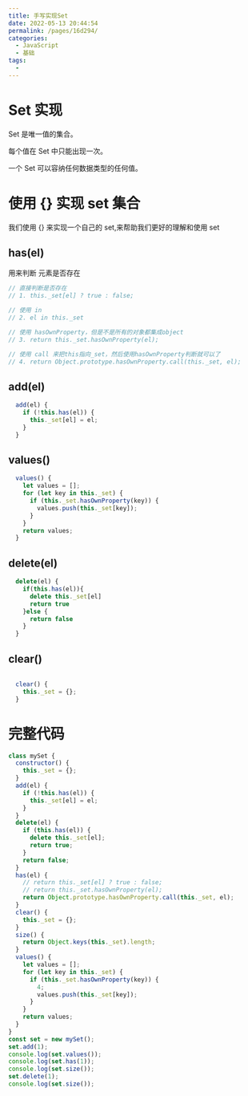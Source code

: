 ```yaml
---
title: 手写实现Set
date: 2022-05-13 20:44:54
permalink: /pages/16d294/
categories:
  - JavaScript
  - 基础
tags:
  - 
---
```


# Set 实现

Set 是唯一值的集合。

每个值在 Set 中只能出现一次。

一个 Set 可以容纳任何数据类型的任何值。

# 使用 {} 实现 set 集合

我们使用 {} 来实现一个自己的 set,来帮助我们更好的理解和使用 set

## has(el)

用来判断 元素是否存在

```js
// 直接判断是否存在
// 1. this._set[el] ? true : false;

// 使用 in
// 2. el in this._set

// 使用 hasOwnProperty，但是不是所有的对象都集成object
// 3. return this._set.hasOwnProperty(el);

// 使用 call 来把this指向_set，然后使用hasOwnProperty判断就可以了
// 4. return Object.prototype.hasOwnProperty.call(this._set, el);
```

## add(el)

```js
  add(el) {
    if (!this.has(el)) {
      this._set[el] = el;
    }
  }
```

## values()

```js
  values() {
    let values = [];
    for (let key in this._set) {
      if (this._set.hasOwnProperty(key)) {
        values.push(this._set[key]);
      }
    }
    return values;
  }
```

## delete(el)

```js
  delete(el) {
    if(this.has(el)){
      delete this._set[el]
      return true
    }else {
      return false
    }
  }

```

## clear()

```js

  clear() {
    this._set = {};
  }
```

# 完整代码

```js
class mySet {
  constructor() {
    this._set = {};
  }
  add(el) {
    if (!this.has(el)) {
      this._set[el] = el;
    }
  }
  delete(el) {
    if (this.has(el)) {
      delete this._set[el];
      return true;
    }
    return false;
  }
  has(el) {
    // return this._set[el] ? true : false;
    // return this._set.hasOwnProperty(el);
    return Object.prototype.hasOwnProperty.call(this._set, el);
  }
  clear() {
    this._set = {};
  }
  size() {
    return Object.keys(this._set).length;
  }
  values() {
    let values = [];
    for (let key in this._set) {
      if (this._set.hasOwnProperty(key)) {
        4;
        values.push(this._set[key]);
      }
    }
    return values;
  }
}
const set = new mySet();
set.add(1);
console.log(set.values());
console.log(set.has(1));
console.log(set.size());
set.delete(1);
console.log(set.size());
```
